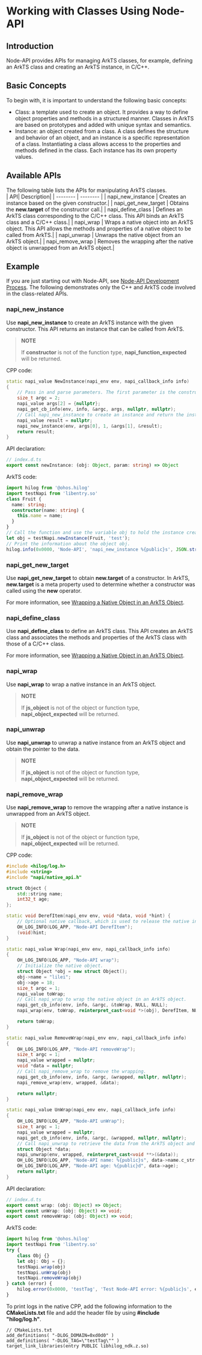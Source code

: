 # Working with Classes Using Node-API

## Introduction

Node-API provides APIs for managing ArkTS classes, for example, defining an ArkTS class and creating an ArkTS instance, in C/C++.

## Basic Concepts

To begin with, it is important to understand the following basic concepts:

- Class: a template used to create an object. It provides a way to define object properties and methods in a structured manner. Classes in ArkTS are based on prototypes and added with unique syntax and semantics.
- Instance: an object created from a class. A class defines the structure and behavior of an object, and an instance is a specific representation of a class. Instantiating a class allows access to the properties and methods defined in the class. Each instance has its own property values.

## Available APIs

The following table lists the APIs for manipulating ArkTS classes.  
| API| Description|
| -------- | -------- |
| napi_new_instance | Creates an instance based on the given constructor.|
| napi_get_new_target | Obtains the **new.target** of the constructor call.|
| napi_define_class | Defines an ArkTS class corresponding to the C/C++ class. This API binds an ArkTS class and a C/C++ class.|
| napi_wrap | Wraps a native object into an ArkTS object. This API allows the methods and properties of a native object to be called from ArkTS.|
| napi_unwrap | Unwraps the native object from an ArkTS object.|
| napi_remove_wrap | Removes the wrapping after the native object is unwrapped from an ArkTS object.|

## Example

If you are just starting out with Node-API, see [Node-API Development Process](use-napi-process.md). The following demonstrates only the C++ and ArkTS code involved in the class-related APIs.

### napi_new_instance

Use **napi_new_instance** to create an ArkTS instance with the given constructor. This API returns an instance that can be called from ArkTS.

> **NOTE**
>
> If **constructor** is not of the function type, **napi_function_expected** will be returned.

CPP code:

```cpp
static napi_value NewInstance(napi_env env, napi_callback_info info)
{
    // Pass in and parse parameters. The first parameter is the constructor, and the second parameter is the parameters of the constructor.
    size_t argc = 2;
    napi_value args[2] = {nullptr};
    napi_get_cb_info(env, info, &argc, args, nullptr, nullptr);
    // Call napi_new_instance to create an instance and return the instance created.
    napi_value result = nullptr;
    napi_new_instance(env, args[0], 1, &args[1], &result);
    return result;
}
```

API declaration:

```ts
// index.d.ts
export const newInstance: (obj: Object, param: string) => Object
```

ArkTS code:

```ts
import hilog from '@ohos.hilog'
import testNapi from 'libentry.so'
class Fruit {
  name: string;
  constructor(name: string) {
    this.name = name;
  }
}
// Call the function and use the variable obj to hold the instance created.
let obj = testNapi.newInstance(Fruit, 'test');
// Print the information about the object obj.
hilog.info(0x0000, 'Node-API', 'napi_new_instance %{public}s', JSON.stringify(obj));
```

### napi_get_new_target

Use **napi_get_new_target** to obtain **new.target** of a constructor. In ArkTS, **new.target** is a meta property used to determine whether a constructor was called using the **new** operator.

For more information, see [Wrapping a Native Object in an ArkTS Object](use-napi-object-wrap.md).

### napi_define_class

Use **napi_define_class** to define an ArkTS class. This API creates an ArkTS class and associates the methods and properties of the ArkTS class with those of a C/C++ class.

For more information, see [Wrapping a Native Object in an ArkTS Object](use-napi-object-wrap.md).

### napi_wrap

Use **napi_wrap** to wrap a native instance in an ArkTS object.

> **NOTE**
>
> If **js_object** is not of the object or function type, **napi_object_expected** will be returned.

### napi_unwrap

Use **napi_unwrap** to unwrap a native instance from an ArkTS object and obtain the pointer to the data.

> **NOTE**
>
> If **js_object** is not of the object or function type, **napi_object_expected** will be returned.

### napi_remove_wrap

Use **napi_remove_wrap** to remove the wrapping after a native instance is unwrapped from an ArkTS object.

> **NOTE**
>
> If **js_object** is not of the object or function type, **napi_object_expected** will be returned.

CPP code:

```cpp
#include <hilog/log.h>
#include <string>
#include "napi/native_api.h"

struct Object {
    std::string name;
    int32_t age;
};

static void DerefItem(napi_env env, void *data, void *hint) {
    // Optional native callback, which is used to release the native instance when the ArkTS object is garbage-collected.
    OH_LOG_INFO(LOG_APP, "Node-API DerefItem");
    (void)hint;
}

static napi_value Wrap(napi_env env, napi_callback_info info)
{
    OH_LOG_INFO(LOG_APP, "Node-API wrap");
    // Initialize the native object.
    struct Object *obj = new struct Object();
    obj->name = "lilei";
    obj->age = 18;
    size_t argc = 1;
    napi_value toWrap;
    // Call napi_wrap to wrap the native object in an ArkTS object.
    napi_get_cb_info(env, info, &argc, &toWrap, NULL, NULL);
    napi_wrap(env, toWrap, reinterpret_cast<void *>(obj), DerefItem, NULL, NULL);

    return toWrap;
}

static napi_value RemoveWrap(napi_env env, napi_callback_info info)
{
    OH_LOG_INFO(LOG_APP, "Node-API removeWrap");
    size_t argc = 1;
    napi_value wrapped = nullptr;
    void *data = nullptr;
    // Call napi_remove_wrap to remove the wrapping.
    napi_get_cb_info(env, info, &argc, &wrapped, nullptr, nullptr);
    napi_remove_wrap(env, wrapped, &data);

    return nullptr;
}

static napi_value UnWrap(napi_env env, napi_callback_info info)
{
    OH_LOG_INFO(LOG_APP, "Node-API unWrap");
    size_t argc = 1;
    napi_value wrapped = nullptr;
    napi_get_cb_info(env, info, &argc, &wrapped, nullptr, nullptr);
    // Call napi_unwrap to retrieve the data from the ArkTS object and print the data.
    struct Object *data;
    napi_unwrap(env, wrapped, reinterpret_cast<void **>(&data));
    OH_LOG_INFO(LOG_APP, "Node-API name: %{public}s", data->name.c_str());
    OH_LOG_INFO(LOG_APP, "Node-API age: %{public}d", data->age);
    return nullptr;
}
```

API declaration:

```ts
// index.d.ts
export const wrap: (obj: Object) => Object;
export const unWrap: (obj: Object) => void;
export const removeWrap: (obj: Object) => void;
```

ArkTS code:

```ts
import hilog from '@ohos.hilog'
import testNapi from 'libentry.so'
try {
    class Obj {}
    let obj: Obj = {};
    testNapi.wrap(obj)
    testNapi.unWrap(obj)
    testNapi.removeWrap(obj)
} catch (error) {
    hilog.error(0x0000, 'testTag', 'Test Node-API error: %{public}s', error.message);
}
```

To print logs in the native CPP, add the following information to the **CMakeLists.txt** file and add the header file by using **#include "hilog/log.h"**.

```text
// CMakeLists.txt
add_definitions( "-DLOG_DOMAIN=0xd0d0" )
add_definitions( "-DLOG_TAG=\"testTag\"" )
target_link_libraries(entry PUBLIC libhilog_ndk.z.so)
```
